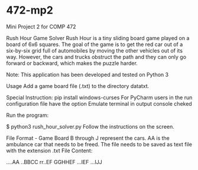 # 472-mp2
Mini Project 2 for COMP 472

Rush Hour Game Solver
Rush Hour is a tiny sliding board game played on a board of 6x6 squares. 
The goal of the game is to get the red car out of a six-by-six grid full of automobiles by moving the other vehicles out of its way. However, the cars and trucks obstruct the path and they can only go forward or backward, which makes the puzzle harder.

Note: This application has been developed and tested on Python 3

Usage
Add a game board file (.txt) to the directory datatxt.

Special Instruction: 
pip install windows-curses
For PyCharm users in the run configuration file have the option Emulate terminal in output console cheked

Run the program:

$ python3 rush_hour_solver.py
Follow the instructions on the screen.

File Format - Game Board
B through J represent the cars.
AA is the ambulance car that needs to be freed.
The file needs to be saved as text file with the extension .txt
File Content:

....AA
..BBCC
rr..EF
GGHHEF
...IEF
...IJJ 
